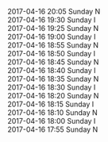 2017-04-16 20:05 Sunday  N  
2017-04-16 19:30 Sunday  I  
2017-04-16 19:25 Sunday  N  
2017-04-16 19:00 Sunday  I  
2017-04-16 18:55 Sunday  N  
2017-04-16 18:50 Sunday  I  
2017-04-16 18:45 Sunday  N  
2017-04-16 18:40 Sunday  I  
2017-04-16 18:35 Sunday  N  
2017-04-16 18:30 Sunday  I  
2017-04-16 18:20 Sunday  N  
2017-04-16 18:15 Sunday  I  
2017-04-16 18:10 Sunday  N  
2017-04-16 18:00 Sunday  I  
2017-04-16 17:55 Sunday  N  
